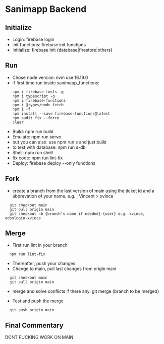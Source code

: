 # Sanimapp Backend

## Initialize

- Login: firebase login
- init functions: firebase init functions
- Initialize: firebase init {database|firestore|others}

## Run

- Chose node version: nvm use 16.19.0
- if first time run inside sanimapp_functions: 
  ```
  npm i firebase-tools -g
  npm i typescript -g
  npm i firebase-functions
  npm i @types/node-fetch
  npm i -f
  npm install --save firebase-functions@latest
  npm audit fix --force
  clear
  ```  
- Build: npm run build
- Emulate: npm run serve
- but you can also: use npm run s  and just build
- to test with database: npm run s-db
- Shell: npm run shell
- fix code: npm run lint-fix
- Deploy: firebase deploy --only functions


## Fork
- create a branch from the last version of main using the ticket id and a abbrevation of your name. e.g. : Vincent > xvince
```
  git checkout main
  git pull origin main 
  git checkout -b {branch's name if needed}-{user} e.g. xvince, odoologin-xvince
```

## Merge
- First run lint in your branch
```
  npm run lint-fix
```
- Thereafter, push your changes. 
- Change to main, pull last changes from origin main
```
  git checkout main
  git pull origin main 
```
- merge and solve conflicts if there any. git merge {branch to be merged}

- Test and push the merge
```
  git push origin main 
```

## Final Commentary

DONT FUCKING WORK ON MAIN 

